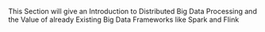 This Section will give an Introduction to Distributed Big Data Processing and the Value of already Existing Big Data Frameworks like Spark and Flink